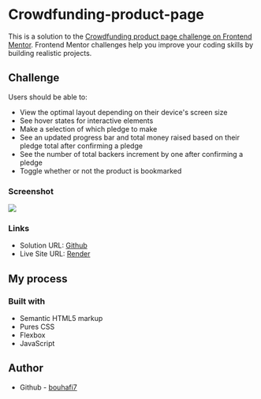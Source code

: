 # Crowdfunding-product-page

This is a solution to the [Crowdfunding product page challenge on Frontend Mentor](https://www.frontendmentor.io/challenges/crowdfunding-product-page-7uvcZe7ZR). Frontend Mentor challenges help you improve your coding skills by building realistic projects. 


## Challenge

Users should be able to:

- View the optimal layout depending on their device's screen size
- See hover states for interactive elements
- Make a selection of which pledge to make
- See an updated progress bar and total money raised based on their pledge total after confirming a pledge
- See the number of total backers increment by one after confirming a pledge
- Toggle whether or not the product is bookmarked

### Screenshot

![](https://res.cloudinary.com/dz209s6jk/image/upload/v1613128397/Challenges/ukfpicadtuxpgnf2n7a4.jpg)

### Links

- Solution URL: [Github](https://github.com/Bouhafi7/Crowdfunding-product-page)
- Live Site URL: [Render](https://crowdfunding-product-page.onrender.com/)

## My process

### Built with

- Semantic HTML5 markup
- Pures CSS
- Flexbox
- JavaScript

## Author

- Github - [bouhafi7](https://github.com/Bouhafi7)

